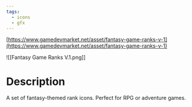 ```yaml
---
tags:
  - icons
  - gfx
---
```

[https://www.gamedevmarket.net/asset/fantasy-game-ranks-v-1](https://www.gamedevmarket.net/asset/fantasy-game-ranks-v-1)

![[Fantasy Game Ranks V.1.png]]

# Description
A set of fantasy-themed rank icons. Perfect for RPG or adventure games.
